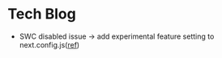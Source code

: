 # Tech Blog

- SWC disabled issue -> add experimental feature setting to next.config.js([ref](https://nextjs.org/docs/messages/swc-disabled))
